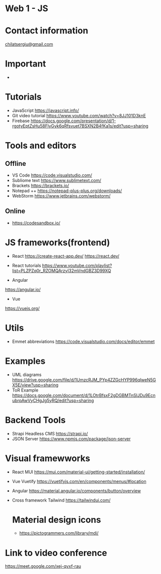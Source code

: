 # Web 1 - JS

# Contact information
chilatsergiu@gmail.com

# Important 
- 

# Tutorials
- JavaScript https://javascript.info/
- Git video tutorial https://www.youtube.com/watch?v=8JJ101D3knE
- Firebase https://docs.google.com/presentation/d/1-rgotyEptZsHu58FlyGyk6qRfsvuet7BSXN2B4fKa1s/edit?usp=sharing

# Tools and editors
## Offline
- VS Code https://code.visualstudio.com/
- Subliome text https://www.sublimetext.com/
- Brackets https://brackets.io/
- Notepad ++ https://notepad-plus-plus.org/downloads/
- WebStorm https://www.jetbrains.com/webstorm/

## Online
- https://codesandbox.io/

# JS frameworks(frontend)
- React
https://create-react-app.dev/
https://react.dev/
- React tutorials 
 https://www.youtube.com/playlist?list=PLZPZq0r_RZOMQArzyI32mVndGBZ3D99XQ

- Angular

https://angular.io/

- Vue

https://vuejs.org/
# Utils
- Emmet abbreviations https://code.visualstudio.com/docs/editor/emmet

# Examples
- UML diagrams https://drive.google.com/file/d/1UmzcRJM_PYp4ZZGcHYP996qlweN5GX5E/view?usp=sharing
- ToR Example https://docs.google.com/document/d/1LOtrBfsxF2gDGBMTnSIJDu9EcnubrpAwVyCHgJg5yRQ/edit?usp=sharing

# Backend Tools
- Strapi Headless CMS https://strapi.io/
- JSON Server https://www.npmjs.com/package/json-server

# Visual framewworks
- React MUI https://mui.com/material-ui/getting-started/installation/
- Vue Vuetify https://vuetifyjs.com/en/components/menus/#location
- Angular https://material.angular.io/components/button/overview
- Cross framework Tailwind https://tailwindui.com/

  # Material design icons
  - https://pictogrammers.com/library/mdi/

# Link to video conference
https://meet.google.com/xej-qvxf-rau
